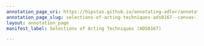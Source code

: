 ```yaml
---
annotation_page_uri: https://hipstas.github.io/annotating-adler/annotations/selections-of-acting-techniques-ads0167--canvas-1-environment.json
annotation_page_slug: selections-of-acting-techniques-ads0167--canvas-1-environment
layout: annotation_page
manifest_label: Selections of Acting Techniques (ADS0167)

---
```

